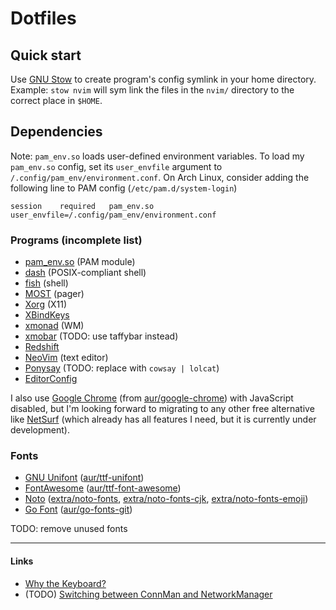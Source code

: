  Dotfiles
================================================================================

   Quick start
--------------------------------------------------------------------------------

Use [GNU Stow](https://www.gnu.org/software/stow) to create program's config symlink in your home directory.  Example: `stow nvim` will sym link the files in the `nvim/` directory to the correct place in `$HOME`.

   Dependencies
--------------------------------------------------------------------------------

Note: `pam_env.so` loads user-defined environment variables.  To load my `pam_env.so` config, set its `user_envfile` argument to `/.config/pam_env/environment.conf`.  On Arch Linux, consider adding the following line to PAM config (`/etc/pam.d/system-login`)

    session    required   pam_env.so user_envfile=/.config/pam_env/environment.conf


### Programs (incomplete list)
- [pam_env.so](http://www.linux-pam.org/Linux-PAM-html/sag-pam_env.html) (PAM module)
- [dash](http://gondor.apana.org.au/~herbert/dash) (POSIX-compliant shell)
- [fish](https://fishshell.com) (shell)
- [MOST](http://jedsoft.org/most) (pager)
- [Xorg](https://x.org) (X11)
- [XBindKeys](http://nongnu.org/xbindkeys)
- [xmonad](https://xmonad.org) (WM)
- [xmobar](http://projects.haskell.org/xmobar) (TODO: use taffybar instead)
- [Redshift](https://jonls.dk/redshift)
- [NeoVim](https://neovim.io) (text editor)
- [Ponysay](https://erkin.co/ponysay) (TODO: replace with `cowsay | lolcat`)
- [EditorConfig](https://editorconfig.org)

I also use [Google Chrome](https://www.google.com/chrome) (from [aur/google-chrome](https://aur.archlinux.org/packages/google-chrome)) with JavaScript disabled, but I'm looking forward to migrating to any other free alternative like [NetSurf](https://www.netsurf-browser.org) (which already has all features I need, but it is currently under development).

### Fonts
- [GNU Unifont](http://unifoundry.com/unifont.html) ([aur/ttf-unifont](https://aur.archlinux.org/packages/ttf-unifont))
- [FontAwesome](http://fontawesome.io) ([aur/ttf-font-awesome](https://aur.archlinux.org/packages/ttf-font-awesome))
- [Noto](https://www.google.com/get/noto) ([extra/noto-fonts](https://www.archlinux.org/packages/extra/any/noto-fonts), [extra/noto-fonts-cjk](https://www.archlinux.org/packages/extra/any/noto-fonts-cjk), [extra/noto-fonts-emoji](https://www.archlinux.org/packages/extra/any/noto-fonts-emoji]))
- [Go Font](https://blog.golang.org/go-fonts) ([aur/go-fonts-git](https://aur.archlinux.org/packages/go-fonts-git))

TODO: remove unused fonts

--------------------------------------------------------------------------------

#### Links
- [Why the Keyboard?](https://github.com/noctuid/dotfiles/blob/master/README.org#why-the-keyboard)
- (TODO) [Switching between ConnMan and NetworkManager](https://forum.manjaro.org/t/switching-between-connman-and-networkmanager/22285)
